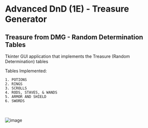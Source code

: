 # Advanced DnD (1E) - Treasure Generator
## Treasure from DMG - Random Determination Tables
Tkinter GUI application that implements the Treasure (Random Determination) tables

Tables Implemented: <br>
```
1. POTIONS
2. RINGS
3. SCROLLS
4. RODS, STAVES, & WANDS
5. ARMOR AND SHIELD
6. SWORDS
```
<br></br>
![image](https://github.com/user-attachments/assets/8052546c-703a-403c-85e6-caf9e92abf54)
